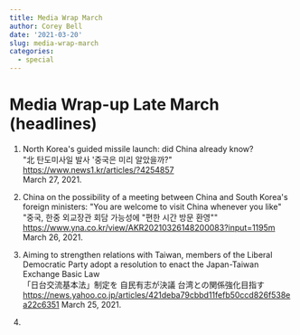 ```yaml
---
title: Media Wrap March
author: Corey Bell
date: '2021-03-20'
slug: media-wrap-march
categories:
  - special
---
```

# Media Wrap-up Late March (headlines)



1. North Korea's guided missile launch: did China already know?      
"北 탄도미사일 발사 '중국은 미리 알았을까?"  
https://www.news1.kr/articles/?4254857   
March 27, 2021.  

2. China on the possibility of a meeting between China and South Korea's foreign ministers: "You are welcome to visit China whenever you like"   
"중국, 한중 외교장관 회담 가능성에 "편한 시간 방문 환영""
https://www.yna.co.kr/view/AKR20210326148200083?input=1195m
March 26, 2021.  

3. Aiming to strengthen relations with Taiwan, members of the Liberal Democratic Party adopt a resolution to enact the Japan-Taiwan Exchange Basic Law   
「日台交流基本法」制定を 自民有志が決議 台湾との関係強化目指す  
https://news.yahoo.co.jp/articles/421deba79cbbd11fefb50ccd826f538ea22c6351
March 25, 2021.

4. 
